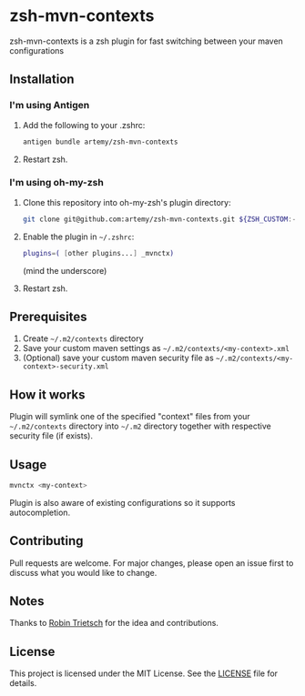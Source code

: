 # zsh-mvn-contexts

zsh-mvn-contexts is a zsh plugin for fast switching between your maven configurations

## Installation

### I'm using Antigen

1. Add the following to your .zshrc:

    ```bash
    antigen bundle artemy/zsh-mvn-contexts
    ```

2. Restart zsh.

### I'm using oh-my-zsh

1. Clone this repository into oh-my-zsh's plugin directory:

    ```bash
    git clone git@github.com:artemy/zsh-mvn-contexts.git ${ZSH_CUSTOM:-~/.oh-my-zsh/custom}/plugins/_mvnctx
    ```

2. Enable the plugin in `~/.zshrc`:

    ```bash
    plugins=( [other plugins...] _mvnctx)
    ```

    (mind the underscore)
3. Restart zsh.

## Prerequisites

1. Create `~/.m2/contexts` directory
2. Save your custom maven settings as `~/.m2/contexts/<my-context>.xml`
3. (Optional) save your custom maven security file as `~/.m2/contexts/<my-context>-security.xml`

## How it works

Plugin will symlink one of the specified "context" files from your `~/.m2/contexts` directory into `~/.m2` directory together with respective security file (if exists).

## Usage

```bash
mvnctx <my-context>
```

Plugin is also aware of existing configurations so it supports autocompletion.

## Contributing

Pull requests are welcome. For major changes, please open an issue first to discuss what you would like to change.

## Notes

Thanks to [Robin Trietsch](https://github.com/trietsch) for the idea and contributions.

## License

This project is licensed under the MIT License. See the [LICENSE](LICENSE) file for details.
